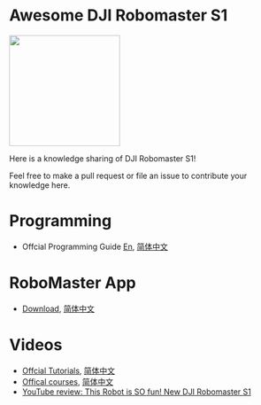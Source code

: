 # Awesome DJI Robomaster S1

<img src="https://user-images.githubusercontent.com/799578/59486980-c2312d80-8ead-11e9-8c77-45edfc76d423.jpg" width="200">

Here is a knowledge sharing of DJI Robomaster S1! 

Feel free to make a pull request or file an issue to contribute your knowledge here.


# Programming
 - Offcial Programming Guide [En](https://www.dji.com/robomaster-s1/programming-guide), [简体中文](https://www.dji.com/cn/robomaster-s1/programming-guide)

# RoboMaster App
 - [Download](https://www.dji.com/robomaster-s1?site=brandsite&from=homepage), [简体中文](https://www.dji.com/cn/robomaster-s1?site=brandsite&from=homepage)
 
# Videos
 - [Offcial Tutorials](https://www.dji.com/robomaster-s1/video), [简体中文](https://www.dji.com/cn/robomaster-s1/video)
 - [Offical courses](https://www.dji.com/robomaster-s1/video-courses), [简体中文](https://www.dji.com/cn/robomaster-s1/video-courses)
 - [YouTube review: This Robot is SO fun! New DJI Robomaster S1](https://youtu.be/mRWe5Kv745Y)
 
 
